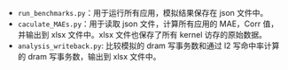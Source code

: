 - `run_benchmarks.py`：用于运行所有应用，模拟结果保存在 json 文件中。
- `caculate_MAEs.py`：用于读取 json 文件，计算所有应用的 MAE，Corr 值，并输出到 xlsx 文件中。xlsx 文件也保存了所有 kernel 访存的原始数据。
- `analysis_writeback.py`: 比较模拟的 dram 写事务数和通过 l2 写命中率计算的 dram 写事务数，输出到 xlsx 文件中。

